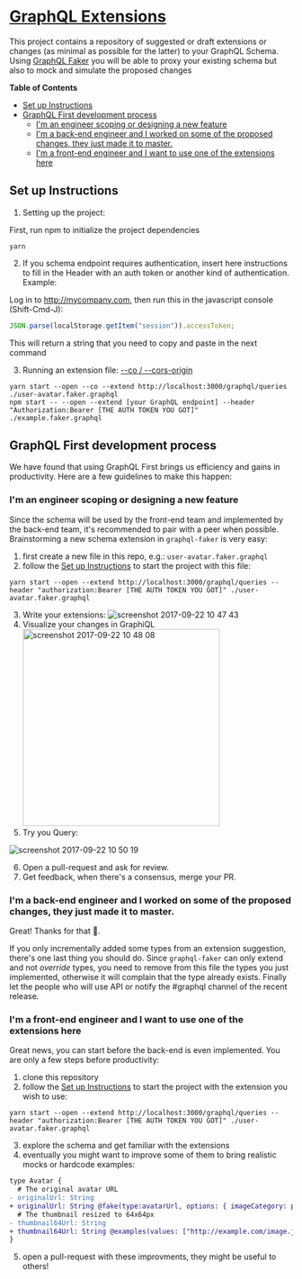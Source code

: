# [GraphQL Extensions](https://dev-blog.apollodata.com/graphql-first-in-practice-at-quri-7bf84b260135)

This project contains a repository of suggested or draft extensions or changes (as minimal as possible for the latter) to your GraphQL Schema.
Using [GraphQL Faker](https://github.com/APIs-guru/graphql-faker) you will be able to proxy your existing schema but also to mock and simulate the proposed changes

<!-- START doctoc generated TOC please keep comment here to allow auto update -->

<!-- DON'T EDIT THIS SECTION, INSTEAD RE-RUN doctoc TO UPDATE -->

**Table of Contents**

* [Set up Instructions](#set-up-instructions)
* [GraphQL First development process](#graphql-first-development-process)
  * [I'm an engineer scoping or designing a new feature](#im-an-engineer-scoping-or-designing-a-new-feature)
  * [I'm a back-end engineer and I worked on some of the proposed changes, they just made it to master.](#im-a-back-end-engineer-and-i-worked-on-some-of-the-proposed-changes-they-just-made-it-to-master)
  * [I'm a front-end engineer and I want to use one of the extensions here](#im-a-front-end-engineer-and-i-want-to-use-one-of-the-extensions-here)

<!-- END doctoc generated TOC please keep comment here to allow auto update -->

## Set up Instructions

1.  Setting up the project:

First, run npm to initialize the project dependencies

```shell
yarn
```

2.  If you schema endpoint requires authentication, insert here instructions to fill in the Header with an auth token or another kind of authentication. Example:

Log in to http://mycompany.com, then run this in the javascript console (Shift-Cmd-J):

```javascript
JSON.parse(localStorage.getItem("session")).accessToken;
```

This will return a string that you need to copy and paste in the next command

3.  Running an extension file:
    [--co / --cors-origin](https://github.com/APIs-guru/graphql-faker/blob/master/README.md#options)

```shell
yarn start --open --co --extend http://localhost:3000/graphql/queries ./user-avatar.faker.graphql
npm start -- --open --extend [your GraphQL endpoint] --header "Authorization:Bearer [THE AUTH TOKEN YOU GOT]" ./example.faker.graphql
```

## GraphQL First development process

We have found that using GraphQL First brings us efficiency and gains in productivity.
Here are a few guidelines to make this happen:

### I'm an engineer scoping or designing a new feature

Since the schema will be used by the front-end team and implemented by the back-end team, it's recommended to pair with a peer when possible. Brainstorming a new schema extension in `graphql-faker` is very easy:

1.  first create a new file in this repo, e.g.: `user-avatar.faker.graphql`
2.  follow the [Set up Instructions](#set-up-instructions) to start the project with this file:

```
yarn start --open --extend http://localhost:3000/graphql/queries --header "authorization:Bearer [THE AUTH TOKEN YOU GOT]" ./user-avatar.faker.graphql
```

3.  Write your extensions:
    ![screenshot 2017-09-22 10 47 43](https://user-images.githubusercontent.com/1869/30758337-d4e47972-9f86-11e7-98f4-46616380141e.png)
4.  Visualize your changes in GraphiQL
    <img width="350" alt="screenshot 2017-09-22 10 48 08" src="https://user-images.githubusercontent.com/1869/30758349-e4f232aa-9f86-11e7-9b9e-f264140864f9.png">
5.  Try you Query:

![screenshot 2017-09-22 10 50 19](https://user-images.githubusercontent.com/1869/30758399-174b6b4a-9f87-11e7-94bb-23555cb78b4f.png)

6.  Open a pull-request and ask for review.
7.  Get feedback, when there's a consensus, merge your PR.

### I'm a back-end engineer and I worked on some of the proposed changes, they just made it to master.

Great! Thanks for that :champagne:.

If you only incrementally added some types from an extension suggestion, there's one last thing you should do. Since `graphql-faker` can only extend and not _override_ types, you need to remove from this file the types you just implemented, otherwise it will complain that the type already exists.
Finally let the people who will use API or notify the #graphql channel of the recent release.

### I'm a front-end engineer and I want to use one of the extensions here

Great news, you can start before the back-end is even implemented. You are only a few steps before productivity:

1.  clone this repository
2.  follow the [Set up Instructions](#set-up-instructions) to start the project with the extension you wish to use:

```
yarn start --open --extend http://localhost:3000/graphql/queries --header "authorization:Bearer [THE AUTH TOKEN YOU GOT]" ./user-avatar.faker.graphql
```

3.  explore the schema and get familiar with the extensions
4.  eventually you might want to improve some of them to bring realistic mocks or hardcode examples:

```patch
type Avatar {
  # The original avatar URL
- originalUrl: String
+ originalUrl: String @fake(type:avatarUrl, options: { imageCategory: people })
  # The thumbnail resized to 64x64px
- thumbnail64Url: String
+ thumbnail64Url: String @examples(values: ["http://example.com/image.jpg", "http://example.com/image2.jpg"])
}
```

5.  open a pull-request with these improvments, they might be useful to others!
